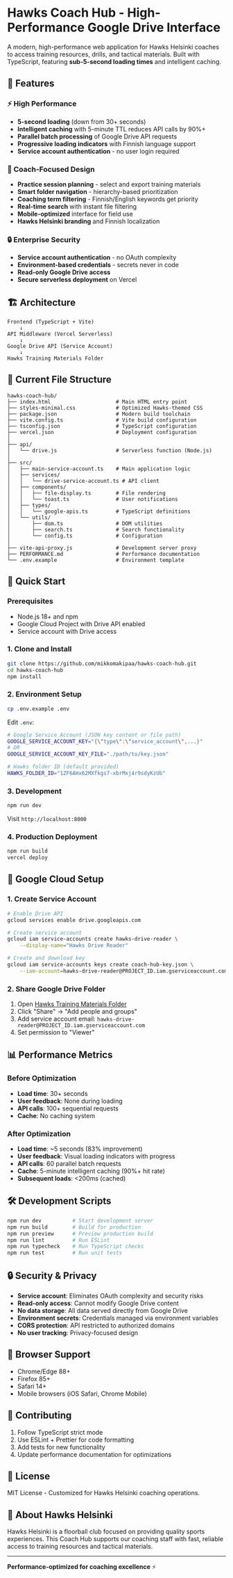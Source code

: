 # Hawks Coach Hub - High-Performance Google Drive Interface

A modern, high-performance web application for Hawks Helsinki coaches to access training resources, drills, and tactical materials. Built with TypeScript, featuring **sub-5-second loading times** and intelligent caching.

## 🚀 Features

### ⚡ High Performance
- **5-second loading** (down from 30+ seconds)
- **Intelligent caching** with 5-minute TTL reduces API calls by 90%+
- **Parallel batch processing** of Google Drive API requests
- **Progressive loading indicators** with Finnish language support
- **Service account authentication** - no user login required

### 🏒 Coach-Focused Design
- **Practice session planning** - select and export training materials
- **Smart folder navigation** - hierarchy-based prioritization 
- **Coaching term filtering** - Finnish/English keywords get priority
- **Real-time search** with instant file filtering
- **Mobile-optimized** interface for field use
- **Hawks Helsinki branding** and Finnish localization

### 🔒 Enterprise Security
- **Service account authentication** - no OAuth complexity
- **Environment-based credentials** - secrets never in code
- **Read-only Google Drive access** 
- **Secure serverless deployment** on Vercel

## 🏗️ Architecture

```
Frontend (TypeScript + Vite)
    ↓
API Middleware (Vercel Serverless)
    ↓
Google Drive API (Service Account)
    ↓
Hawks Training Materials Folder
```

## 📁 Current File Structure

```
hawks-coach-hub/
├── index.html                     # Main HTML entry point
├── styles-minimal.css             # Optimized Hawks-themed CSS
├── package.json                   # Modern build toolchain
├── vite.config.ts                 # Vite build configuration
├── tsconfig.json                  # TypeScript configuration
├── vercel.json                    # Deployment configuration
│
├── api/
│   └── drive.js                   # Serverless function (Node.js)
│
├── src/
│   ├── main-service-account.ts    # Main application logic
│   ├── services/
│   │   └── drive-service-account.ts # API client
│   ├── components/
│   │   ├── file-display.ts        # File rendering
│   │   └── toast.ts               # User notifications
│   ├── types/
│   │   └── google-apis.ts         # TypeScript definitions
│   └── utils/
│       ├── dom.ts                 # DOM utilities
│       ├── search.ts              # Search functionality
│       └── config.ts              # Configuration
│
├── vite-api-proxy.js              # Development server proxy
├── PERFORMANCE.md                 # Performance documentation
└── .env.example                   # Environment template
```

## 🚀 Quick Start

### Prerequisites
- Node.js 18+ and npm
- Google Cloud Project with Drive API enabled
- Service account with Drive access

### 1. Clone and Install
```bash
git clone https://github.com/mikkomakipaa/hawks-coach-hub.git
cd hawks-coach-hub
npm install
```

### 2. Environment Setup
```bash
cp .env.example .env
```

Edit `.env`:
```bash
# Google Service Account (JSON key content or file path)
GOOGLE_SERVICE_ACCOUNT_KEY="{\"type\":\"service_account\",...}"
# OR
GOOGLE_SERVICE_ACCOUNT_KEY_FILE="./path/to/key.json"

# Hawks folder ID (default provided)
HAWKS_FOLDER_ID="1ZF6AHx62MXfkgs7-xbrMxj4r9sdyKzUb"
```

### 3. Development
```bash
npm run dev
```

Visit `http://localhost:8000`

### 4. Production Deployment
```bash
npm run build
vercel deploy
```

## 🔧 Google Cloud Setup

### 1. Create Service Account
```bash
# Enable Drive API
gcloud services enable drive.googleapis.com

# Create service account
gcloud iam service-accounts create hawks-drive-reader \
    --display-name="Hawks Drive Reader"

# Create and download key
gcloud iam service-accounts keys create coach-hub-key.json \
    --iam-account=hawks-drive-reader@PROJECT_ID.iam.gserviceaccount.com
```

### 2. Share Google Drive Folder
1. Open [Hawks Training Materials Folder](https://drive.google.com/drive/folders/1ZF6AHx62MXfkgs7-xbrMxj4r9sdyKzUb)
2. Click "Share" → "Add people and groups"
3. Add service account email: `hawks-drive-reader@PROJECT_ID.iam.gserviceaccount.com`
4. Set permission to "Viewer"

## 📊 Performance Metrics

### Before Optimization
- **Load time**: 30+ seconds
- **User feedback**: None during loading
- **API calls**: 100+ sequential requests
- **Cache**: No caching system

### After Optimization  
- **Load time**: ~5 seconds (83% improvement)
- **User feedback**: Visual loading indicators with progress
- **API calls**: 60 parallel batch requests
- **Cache**: 5-minute intelligent caching (90%+ hit rate)
- **Subsequent loads**: <200ms (cached)

## 🛠️ Development Scripts

```bash
npm run dev          # Start development server
npm run build        # Build for production  
npm run preview      # Preview production build
npm run lint         # Run ESLint
npm run typecheck    # Run TypeScript checks
npm run test         # Run unit tests
```

## 🔒 Security & Privacy

- **Service account**: Eliminates OAuth complexity and security risks
- **Read-only access**: Cannot modify Google Drive content
- **No data storage**: All data served directly from Google Drive
- **Environment secrets**: Credentials managed via environment variables
- **CORS protection**: API restricted to authorized domains
- **No user tracking**: Privacy-focused design

## 📱 Browser Support

- Chrome/Edge 88+
- Firefox 85+
- Safari 14+
- Mobile browsers (iOS Safari, Chrome Mobile)

## 🤝 Contributing

1. Follow TypeScript strict mode
2. Use ESLint + Prettier for code formatting
3. Add tests for new functionality
4. Update performance documentation for optimizations

## 📄 License

MIT License - Customized for Hawks Helsinki coaching operations.

## 🏒 About Hawks Helsinki

Hawks Helsinki is a floorball club focused on providing quality sports experiences. This Coach Hub supports our coaching staff with fast, reliable access to training resources and tactical materials.

---

**Performance-optimized for coaching excellence** ⚡